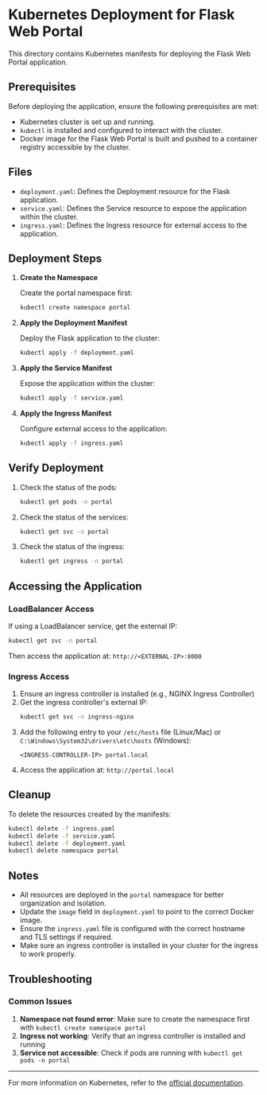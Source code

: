 # Kubernetes Deployment for Flask Web Portal

This directory contains Kubernetes manifests for deploying the Flask Web Portal application.

## Prerequisites

Before deploying the application, ensure the following prerequisites are met:

- Kubernetes cluster is set up and running.
- `kubectl` is installed and configured to interact with the cluster.
- Docker image for the Flask Web Portal is built and pushed to a container registry accessible by the cluster.

## Files

- `deployment.yaml`: Defines the Deployment resource for the Flask application.
- `service.yaml`: Defines the Service resource to expose the application within the cluster.
- `ingress.yaml`: Defines the Ingress resource for external access to the application.

## Deployment Steps

1. **Create the Namespace**

   Create the portal namespace first:

   ```bash
   kubectl create namespace portal
   ```

2. **Apply the Deployment Manifest**

   Deploy the Flask application to the cluster:

   ```bash
   kubectl apply -f deployment.yaml
   ```

3. **Apply the Service Manifest**

   Expose the application within the cluster:

   ```bash
   kubectl apply -f service.yaml
   ```

4. **Apply the Ingress Manifest**

   Configure external access to the application:

   ```bash
   kubectl apply -f ingress.yaml
   ```

## Verify Deployment

1. Check the status of the pods:

   ```bash
   kubectl get pods -n portal
   ```

2. Check the status of the services:

   ```bash
   kubectl get svc -n portal
   ```

3. Check the status of the ingress:

   ```bash
   kubectl get ingress -n portal
   ```

## Accessing the Application

### LoadBalancer Access

If using a LoadBalancer service, get the external IP:

```bash
kubectl get svc -n portal
```

Then access the application at: `http://<EXTERNAL-IP>:8000`

### Ingress Access

1. Ensure an ingress controller is installed (e.g., NGINX Ingress Controller)
2. Get the ingress controller's external IP:
   ```bash
   kubectl get svc -n ingress-nginx
   ```
3. Add the following entry to your `/etc/hosts` file (Linux/Mac) or `C:\Windows\System32\drivers\etc\hosts` (Windows):
   ```
   <INGRESS-CONTROLLER-IP> portal.local
   ```
4. Access the application at: `http://portal.local`

## Cleanup

To delete the resources created by the manifests:

```bash
kubectl delete -f ingress.yaml
kubectl delete -f service.yaml
kubectl delete -f deployment.yaml
kubectl delete namespace portal
```

## Notes

- All resources are deployed in the `portal` namespace for better organization and isolation.
- Update the `image` field in `deployment.yaml` to point to the correct Docker image.
- Ensure the `ingress.yaml` file is configured with the correct hostname and TLS settings if required.
- Make sure an ingress controller is installed in your cluster for the ingress to work properly.

## Troubleshooting

### Common Issues

1. **Namespace not found error**: Make sure to create the namespace first with `kubectl create namespace portal`
2. **Ingress not working**: Verify that an ingress controller is installed and running
3. **Service not accessible**: Check if pods are running with `kubectl get pods -n portal`

---

For more information on Kubernetes, refer to the [official documentation](https://kubernetes.io/docs/).